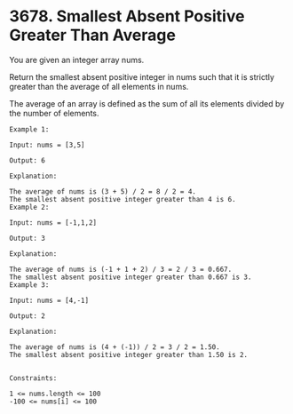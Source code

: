 # 3678. Smallest Absent Positive Greater Than Average

You are given an integer array nums.

Return the smallest absent positive integer in nums such that it is strictly greater than the average of all elements in nums.

The average of an array is defined as the sum of all its elements divided by the number of elements.

```
Example 1:

Input: nums = [3,5]

Output: 6

Explanation:

The average of nums is (3 + 5) / 2 = 8 / 2 = 4.
The smallest absent positive integer greater than 4 is 6.
Example 2:

Input: nums = [-1,1,2]

Output: 3

Explanation:

​​​​​​​The average of nums is (-1 + 1 + 2) / 3 = 2 / 3 = 0.667.
The smallest absent positive integer greater than 0.667 is 3.
Example 3:

Input: nums = [4,-1]

Output: 2

Explanation:

The average of nums is (4 + (-1)) / 2 = 3 / 2 = 1.50.
The smallest absent positive integer greater than 1.50 is 2.


Constraints:

1 <= nums.length <= 100
-100 <= nums[i] <= 100​​​​​​​
```
